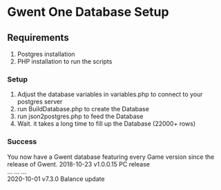 ﻿# Gwent One Database Setup

## Requirements
1. Postgres installation
2. PHP installation to run the scripts

### Setup
1. Adjust the database variables in variables.php to connect to your postgres server
2. run BuildDatabase.php to create the Database
3. run json2postgres.php to feed the Database
4. Wait. it takes a long time to fill up the Database (22000+ rows)

### Success
You now have a Gwent database featuring every Game version since the release of Gwent.
2018-10-23  v1.0.0.15  PC release  
...         ...        ...  
2020-10-01  v7.3.0     Balance update
